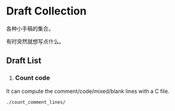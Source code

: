 # Draft Collection

各种小手稿的集合。

有时突然就想写点什么。

## Draft List

1. ### Count code

It can compute the comment/code/mixed/blank lines with a C file.

`./count_comment_lines/`
